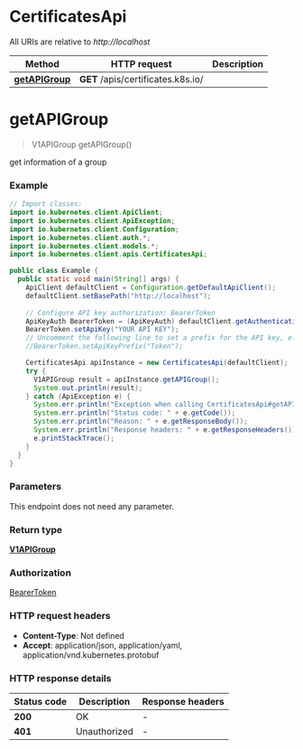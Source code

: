 # CertificatesApi

All URIs are relative to *http://localhost*

Method | HTTP request | Description
------------- | ------------- | -------------
[**getAPIGroup**](CertificatesApi.md#getAPIGroup) | **GET** /apis/certificates.k8s.io/ | 


<a name="getAPIGroup"></a>
# **getAPIGroup**
> V1APIGroup getAPIGroup()



get information of a group

### Example
```java
// Import classes:
import io.kubernetes.client.ApiClient;
import io.kubernetes.client.ApiException;
import io.kubernetes.client.Configuration;
import io.kubernetes.client.auth.*;
import io.kubernetes.client.models.*;
import io.kubernetes.client.apis.CertificatesApi;

public class Example {
  public static void main(String[] args) {
    ApiClient defaultClient = Configuration.getDefaultApiClient();
    defaultClient.setBasePath("http://localhost");
    
    // Configure API key authorization: BearerToken
    ApiKeyAuth BearerToken = (ApiKeyAuth) defaultClient.getAuthentication("BearerToken");
    BearerToken.setApiKey("YOUR API KEY");
    // Uncomment the following line to set a prefix for the API key, e.g. "Token" (defaults to null)
    //BearerToken.setApiKeyPrefix("Token");

    CertificatesApi apiInstance = new CertificatesApi(defaultClient);
    try {
      V1APIGroup result = apiInstance.getAPIGroup();
      System.out.println(result);
    } catch (ApiException e) {
      System.err.println("Exception when calling CertificatesApi#getAPIGroup");
      System.err.println("Status code: " + e.getCode());
      System.err.println("Reason: " + e.getResponseBody());
      System.err.println("Response headers: " + e.getResponseHeaders());
      e.printStackTrace();
    }
  }
}
```

### Parameters
This endpoint does not need any parameter.

### Return type

[**V1APIGroup**](V1APIGroup.md)

### Authorization

[BearerToken](../README.md#BearerToken)

### HTTP request headers

 - **Content-Type**: Not defined
 - **Accept**: application/json, application/yaml, application/vnd.kubernetes.protobuf

### HTTP response details
| Status code | Description | Response headers |
|-------------|-------------|------------------|
**200** | OK |  -  |
**401** | Unauthorized |  -  |

